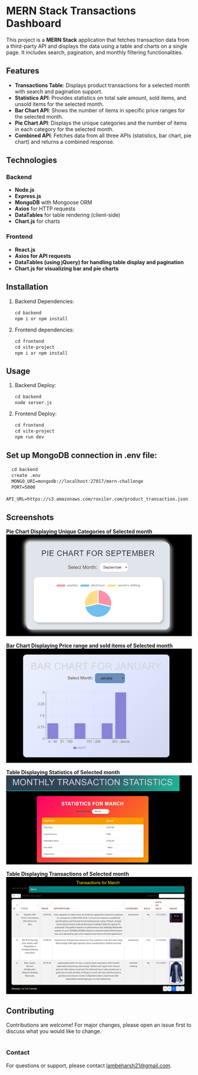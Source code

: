 # MERN Stack Transactions Dashboard

This project is a **MERN Stack** application that fetches transaction data from a third-party API and displays the data using a table and charts on a single page. It includes search, pagination, and monthly filtering functionalities.

## Features

- **Transactions Table**: Displays product transactions for a selected month with search and pagination support.
- **Statistics API**: Provides statistics on total sale amount, sold items, and unsold items for the selected month.
- **Bar Chart API**: Shows the number of items in specific price ranges for the selected month.
- **Pie Chart API**: Displays the unique categories and the number of items in each category for the selected month.
- **Combined API**: Fetches data from all three APIs (statistics, bar chart, pie chart) and returns a combined response.

## Technologies

### Backend

- **Node.js**
- **Express.js**
- **MongoDB** with Mongoose ORM
- **Axios** for HTTP requests
- **DataTables** for table rendering (client-side)
- **Chart.js** for charts

### Frontend
- **React.js**
- **Axios for API requests**
- **DataTables (using jQuery) for handling table display and pagination**
- **Chart.js for visualizing bar and pie charts**
## Installation

1. Backend Dependencies:
   ```
   cd backend
   npm i or npm install 
   ```
   
2. Frontend dependencies:
   ```
   cd frontend
   cd vite-project
   npm i or npm install 
   ```

## Usage

1. Backend Deploy:
   ```
   cd backend
   node server.js
   ```

2. Frontend Deploy:
   ```
   cd frontend
   cd vite-project
   npm run dev

   ```
## Set up MongoDB connection in .env file:
   ```
     cd backend
     create .env
     MONGO_URI=mongodb://localhost:27017/mern-challenge
     PORT=5000
     API_URL=https://s3.amazonaws.com/roxiler.com/product_transaction.json
  ```

## Screenshots
**Pie Chart Displaying Unique Categories of Selected month**
![Screenshot 1](images/pc.jpeg) 

**Bar Chart Displaying Price range and sold items of  Selected month**
![Screenshot 2](images/bc.jpeg)

**Table Displaying Statistics of Selected month**
![Screenshot 3](images/stat.jpeg)

**Table Displaying Transactions of  Selected month**
![Screenshot 3](images/tt.jpeg)


## Contributing

Contributions are welcome! For major changes, please open an issue first to discuss what you would like to change.

#
### Contact

For questions or support, please contact [lambeharsh21@gmail.com](mailto:lambeharsh21@gmail.com).

